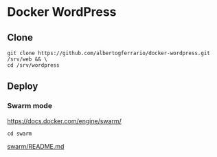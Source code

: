# Docker WordPress

## Clone

```shell
git clone https://github.com/albertogferrario/docker-wordpress.git /srv/web && \
cd /srv/wordpress
```

## Deploy

### Swarm mode

<https://docs.docker.com/engine/swarm/>

```shell
cd swarm
```

[swarm/README.md](swarm/README.md)

